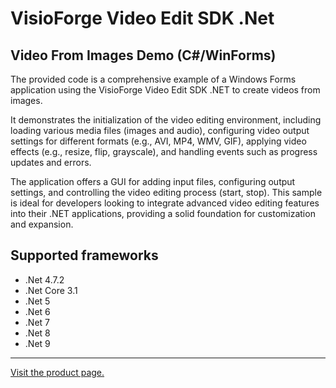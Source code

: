 ﻿# VisioForge Video Edit SDK .Net

## Video From Images Demo (C#/WinForms)

The provided code is a comprehensive example of a Windows Forms application using the VisioForge Video Edit SDK .NET to create videos from images.

It demonstrates the initialization of the video editing environment, including loading various media files (images and audio), configuring video output settings for different formats (e.g., AVI, MP4, WMV, GIF), applying video effects (e.g., resize, flip, grayscale), and handling events such as progress updates and errors.

The application offers a GUI for adding input files, configuring output settings, and controlling the video editing process (start, stop). This sample is ideal for developers looking to integrate advanced video editing features into their .NET applications, providing a solid foundation for customization and expansion.

## Supported frameworks

* .Net 4.7.2
* .Net Core 3.1
* .Net 5
* .Net 6
* .Net 7
* .Net 8
* .Net 9

---

[Visit the product page.](https://www.visioforge.com/video-edit-sdk-net)
